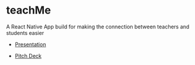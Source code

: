 # teachMe
A React Native App build for making the connection between teachers and students easier

* [Presentation](https://docs.google.com/presentation/d/1hc7QOSySHF-t2ksRUvVTSQq-WoosAljACV3iI2MFb54/edit?usp=drivesdk)<br>

* [Pitch Deck](https://docs.google.com/presentation/d/1Z1hOIh4C6Fc1qTNr2HrDLMW3HCUc4-aR1ImVHGQfwC8/edit?usp=sharing)
